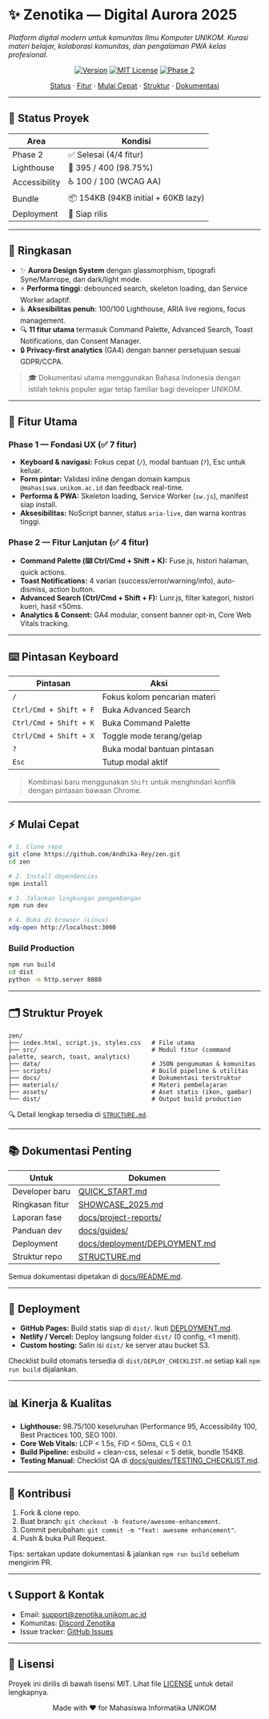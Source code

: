 # ✨ Zenotika — Digital Aurora 2025

_Platform digital modern untuk komunitas Ilmu Komputer UNIKOM. Kurasi materi belajar, kolaborasi komunitas, dan pengalaman PWA kelas profesional._

<p align="center">
  <a href="https://github.com/Andhika-Rey/zen"><img alt="Version" src="https://img.shields.io/badge/version-3.1.0-1d4ed8.svg" /></a>
  <a href="LICENSE"><img alt="MIT License" src="https://img.shields.io/badge/license-MIT-16a34a.svg" /></a>
  <a href="docs/project-reports/PHASE_2_FINAL_REPORT.md"><img alt="Phase 2" src="https://img.shields.io/badge/Phase_2-100%25-success.svg" /></a>
</p>

<p align="center">
  <a href="#status">Status</a> ·
  <a href="#fitur-utama">Fitur</a> ·
  <a href="#mulai-cepat">Mulai Cepat</a> ·
  <a href="#struktur">Struktur</a> ·
  <a href="#dokumentasi">Dokumentasi</a>
</p>

---

## <a name="status"></a>🎯 Status Proyek

| Area | Kondisi |
| --- | --- |
| Phase 2 | ✅ Selesai (4/4 fitur) |
| Lighthouse | 🎯 395 / 400 (98.75%) |
| Accessibility | ♿ 100 / 100 (WCAG AA) |
| Bundle | 📦 154KB (94KB initial + 60KB lazy) |
| Deployment | 🚀 Siap rilis |

---

## <a name="ringkasan"></a>📌 Ringkasan

- ✨ **Aurora Design System** dengan glassmorphism, tipografi Syne/Manrope, dan dark/light mode.
- ⚡ **Performa tinggi**: debounced search, skeleton loading, dan Service Worker adaptif.
- ♿ **Aksesibilitas penuh**: 100/100 Lighthouse, ARIA live regions, focus management.
- 🔍 **11 fitur utama** termasuk Command Palette, Advanced Search, Toast Notifications, dan Consent Manager.
- 🔒 **Privacy-first analytics** (GA4) dengan banner persetujuan sesuai GDPR/CCPA.

> 🎓 Dokumentasi utama menggunakan Bahasa Indonesia dengan istilah teknis populer agar tetap familiar bagi developer UNIKOM.

---

## <a name="fitur-utama"></a>🌈 Fitur Utama

### Phase 1 — Fondasi UX (✅ 7 fitur)
- **Keyboard & navigasi:** Fokus cepat (`/`), modal bantuan (`?`), Esc untuk keluar.
- **Form pintar:** Validasi inline dengan domain kampus `@mahasiswa.unikom.ac.id` dan feedback real-time.
- **Performa & PWA:** Skeleton loading, Service Worker (`sw.js`), manifest siap install.
- **Aksesibilitas:** NoScript banner, status `aria-live`, dan warna kontras tinggi.

### Phase 2 — Fitur Lanjutan (✅ 4 fitur)
- **Command Palette (⌨️ Ctrl/Cmd + Shift + K):** Fuse.js, histori halaman, quick actions.
- **Toast Notifications:** 4 varian (success/error/warning/info), auto-dismiss, action button.
- **Advanced Search (Ctrl/Cmd + Shift + F):** Lunr.js, filter kategori, histori kueri, hasil <50ms.
- **Analytics & Consent:** GA4 modular, consent banner opt-in, Core Web Vitals tracking.

---

## <a name="pintasan"></a>⌨️ Pintasan Keyboard

| Pintasan | Aksi |
| --- | --- |
| `/` | Fokus kolom pencarian materi |
| `Ctrl/Cmd + Shift + F` | Buka Advanced Search |
| `Ctrl/Cmd + Shift + K` | Buka Command Palette |
| `Ctrl/Cmd + Shift + X` | Toggle mode terang/gelap |
| `?` | Buka modal bantuan pintasan |
| `Esc` | Tutup modal aktif |

> Kombinasi baru menggunakan `Shift` untuk menghindari konflik dengan pintasan bawaan Chrome.

---

## <a name="mulai-cepat"></a>⚡ Mulai Cepat

```bash
# 1. Clone repo
git clone https://github.com/Andhika-Rey/zen.git
cd zen

# 2. Install dependencies
npm install

# 3. Jalankan lingkungan pengembangan
npm run dev

# 4. Buka di browser (Linux)
xdg-open http://localhost:3000
```

### Build Production

```bash
npm run build
cd dist
python -m http.server 8080
```

---

## <a name="struktur"></a>🗂️ Struktur Proyek

```
zen/
├── index.html, script.js, styles.css   # File utama
├── src/                                # Modul fitur (command palette, search, toast, analytics)
├── data/                               # JSON pengumuman & komunitas
├── scripts/                            # Build pipeline & utilitas
├── docs/                               # Dokumentasi terstruktur
├── materials/                          # Materi pembelajaran
├── assets/                             # Aset statis (ikon, gambar)
└── dist/                               # Output build production
```

🔍 Detail lengkap tersedia di [`STRUCTURE.md`](STRUCTURE.md).

---

## <a name="dokumentasi"></a>📚 Dokumentasi Penting

| Untuk | Dokumen |
| --- | --- |
| Developer baru | [QUICK_START.md](QUICK_START.md) |
| Ringkasan fitur | [SHOWCASE_2025.md](SHOWCASE_2025.md) |
| Laporan fase | [docs/project-reports/](docs/project-reports/) |
| Panduan dev | [docs/guides/](docs/guides/) |
| Deployment | [docs/deployment/DEPLOYMENT.md](docs/deployment/DEPLOYMENT.md) |
| Struktur repo | [STRUCTURE.md](STRUCTURE.md) |

Semua dokumentasi dipetakan di [docs/README.md](docs/README.md).

---

## <a name="deploy"></a>🚀 Deployment

- **GitHub Pages:** Build statis siap di `dist/`. Ikuti [DEPLOYMENT.md](docs/deployment/DEPLOYMENT.md#github-pages).
- **Netlify / Vercel:** Deploy langsung folder `dist/` (0 config, <1 menit).
- **Custom hosting:** Salin isi `dist/` ke server atau bucket S3.

Checklist build otomatis tersedia di `dist/DEPLOY_CHECKLIST.md` setiap kali `npm run build` dijalankan.

---

## <a name="kinerja"></a>📊 Kinerja & Kualitas

- **Lighthouse:** 98.75/100 keseluruhan (Performance 95, Accessibility 100, Best Practices 100, SEO 100).
- **Core Web Vitals:** LCP < 1.5s, FID < 50ms, CLS < 0.1.
- **Build Pipeline:** esbuild + clean-css, selesai < 5 detik, bundle 154KB.
- **Testing Manual:** Checklist QA di [docs/guides/TESTING_CHECKLIST.md](docs/guides/TESTING_CHECKLIST.md).

---

## <a name="kontribusi"></a>🤝 Kontribusi

1. Fork & clone repo.
2. Buat branch: `git checkout -b feature/awesome-enhancement`.
3. Commit perubahan: `git commit -m "feat: awesome enhancement"`.
4. Push & buka Pull Request.

Tips: sertakan update dokumentasi & jalankan `npm run build` sebelum mengirim PR.

---

## <a name="kontak"></a>📞 Support & Kontak

- Email: [support@zenotika.unikom.ac.id](mailto:support@zenotika.unikom.ac.id)
- Komunitas: [Discord Zenotika](https://discord.gg/zenotika)
- Issue tracker: [GitHub Issues](https://github.com/Andhika-Rey/zen/issues)

---

## <a name="lisensi"></a>📜 Lisensi

Proyek ini dirilis di bawah lisensi MIT. Lihat file [LICENSE](LICENSE) untuk detail lengkapnya.

<p align="center">Made with ❤️ for Mahasiswa Informatika UNIKOM</p>
